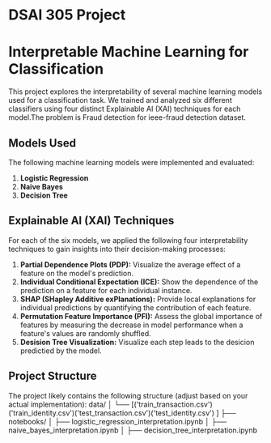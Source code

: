 # DSAI 305 Project

# Interpretable Machine Learning for Classification

This project explores the interpretability of several machine learning models used for a classification task. We trained and analyzed six different classifiers using four distinct Explainable AI (XAI) techniques for each model.The problem is Fraud detection for ieee-fraud detection dataset.

## Models Used

The following machine learning models were implemented and evaluated:

1.  **Logistic Regression**
2.  **Naive Bayes**
3.  **Decision Tree**

## Explainable AI (XAI) Techniques

For each of the six models, we applied the following four interpretability techniques to gain insights into their decision-making processes:

1.  **Partial Dependence Plots (PDP):** Visualize the average effect of a feature on the model's prediction.
2.  **Individual Conditional Expectation (ICE):** Show the dependence of the prediction on a feature for each individual instance.
3.  **SHAP (SHapley Additive exPlanations):** Provide local explanations for individual predictions by quantifying the contribution of each feature.
4.  **Permutation Feature Importance (PFI):** Assess the global importance of features by measuring the decrease in model performance when a feature's values are randomly shuffled.
5.  **Desision Tree Visualization:** Visualize each step leads to the desicion predictied by the model.

## Project Structure

The project likely contains the following structure (adjust based on your actual implementation): data/
│   └── [('train_transaction.csv') ('train_identity.csv')('test_transaction.csv')('test_identity.csv')
]
├── notebooks/
│   ├── logistic_regression_interpretation.ipynb
│   ├── naive_bayes_interpretation.ipynb
│   ├── decision_tree_interpretation.ipynb
